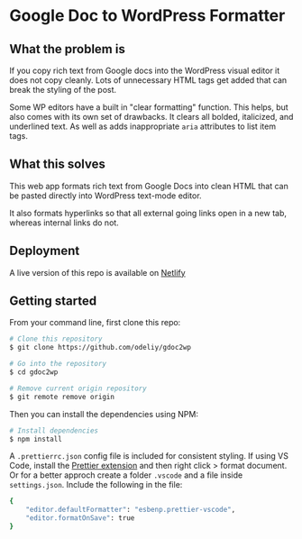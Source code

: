 # Google Doc to WordPress Formatter

## What the problem is

If you copy rich text from Google docs into the WordPress visual editor it does not copy cleanly. Lots of unnecessary HTML tags get added that can break the styling of the post.

Some WP editors have a built in "clear formatting" function. This helps, but also comes with its own set of drawbacks. It clears all bolded, italicized, and underlined text. As well as adds inappropriate `aria` attributes to list item tags.

## What this solves

This web app formats rich text from Google Docs into clean HTML that can be pasted directly into WordPress text-mode editor.

It also formats hyperlinks so that all external going links open in a new tab, whereas internal links do not.

## Deployment

A live version of this repo is available on [Netlify](https://gdoc2wp.netlify.app/)

## Getting started

From your command line, first clone this repo:

```bash
# Clone this repository
$ git clone https://github.com/odeliy/gdoc2wp

# Go into the repository
$ cd gdoc2wp

# Remove current origin repository
$ git remote remove origin
```

Then you can install the dependencies using NPM:

```bash
# Install dependencies
$ npm install
```

A `.prettierrc.json` config file is included for consistent styling. If using VS Code, install the [Prettier extension](https://marketplace.visualstudio.com/items?itemName=esbenp.prettier-vscode) and then right click > format document. Or for a better approch create a folder `.vscode` and a file inside `settings.json`. Include the following in the file:

```bash
{
    "editor.defaultFormatter": "esbenp.prettier-vscode",
    "editor.formatOnSave": true
}
```
